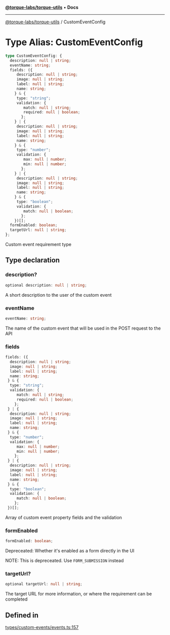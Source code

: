 [**@torque-labs/torque-utils**](../README.md) • **Docs**

***

[@torque-labs/torque-utils](../README.md) / CustomEventConfig

# Type Alias: CustomEventConfig

```ts
type CustomEventConfig: {
  description: null | string;
  eventName: string;
  fields: ({
     description: null | string;
     image: null | string;
     label: null | string;
     name: string;
    } & {
     type: "string";
     validation: {
        match: null | string;
        required: null | boolean;
       };
    } | {
     description: null | string;
     image: null | string;
     label: null | string;
     name: string;
    } & {
     type: "number";
     validation: {
        max: null | number;
        min: null | number;
       };
    } | {
     description: null | string;
     image: null | string;
     label: null | string;
     name: string;
    } & {
     type: "boolean";
     validation: {
        match: null | boolean;
       };
    })[];
  formEnabled: boolean;
  targetUrl: null | string;
};
```

Custom event requirement type

## Type declaration

### description?

```ts
optional description: null | string;
```

A short description to the user of the custom event

### eventName

```ts
eventName: string;
```

The name of the custom event that will be used in the POST request to the API

### fields

```ts
fields: ({
  description: null | string;
  image: null | string;
  label: null | string;
  name: string;
 } & {
  type: "string";
  validation: {
     match: null | string;
     required: null | boolean;
    };
 } | {
  description: null | string;
  image: null | string;
  label: null | string;
  name: string;
 } & {
  type: "number";
  validation: {
     max: null | number;
     min: null | number;
    };
 } | {
  description: null | string;
  image: null | string;
  label: null | string;
  name: string;
 } & {
  type: "boolean";
  validation: {
     match: null | boolean;
    };
 })[];
```

Array of custom event property fields and the validation

### formEnabled

```ts
formEnabled: boolean;
```

Depreceated: Whether it's enabled as a form directly in the UI

NOTE: This is depreceated. Use `FORM_SUBMISSION` instead

### targetUrl?

```ts
optional targetUrl: null | string;
```

The target URL for more information, or where the requirement can be completed

## Defined in

[types/custom-events/events.ts:157](https://github.com/torque-labs/torque-utils/blob/fcba00c7b8994c0932484e8f489988b91291c603/types/custom-events/events.ts#L157)
